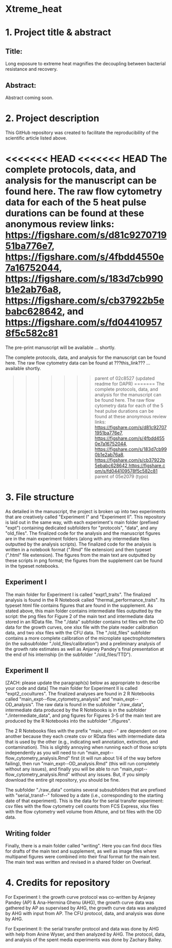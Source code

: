 # Xtreme_heat

# 1. Project title & abstract

## Title:

Long exposure to extreme heat magnifies the decoupling between bacterial resistance and recovery.

## Abstract:

Abstract coming soon.

# 2. Project description

This GitHub repository was created to facilitate the reproducibility of the scientific article listed above.

<<<<<<< HEAD
<<<<<<< HEAD
The complete protocols, data, and analysis for the manuscript can be found here. The raw flow cytometry data for each of the 5 heat pulse durations can be found at these anonymous review links: https://figshare.com/s/d81c927071951ba776e7, https://figshare.com/s/4fbdd4550e7a16752044, https://figshare.com/s/183d7cb990b1e2ab76a8, https://figshare.com/s/cb37922b5ebabc628642, and https://figshare.com/s/fd044109578f5c582c81
=======
The pre-print manuscript will be available ... shortly.

The complete protocols, data, and analysis for the manuscript can be found here. The raw flow cytometry data can be found at ???this_link??? ... available shortly.
>>>>>>> parent of 02c8527 (updated readme for DAPR)
=======
The complete protocols, data, and analysis for the manuscript can be found here. The raw flow cytometry data for each of the 5 heat pulse durations can be found at these anonymous review links: https://figshare.com/s/d81c927071951ba776e7, https://figshare.com/s/4fbdd4550e7a16752044, https://figshare.com/s/183d7cb990b1e2ab76a8, https://figshare.com/s/cb37922b5ebabc628642,https://figshare.com/s/fd044109578f5c582c81
>>>>>>> parent of 05e2079 (typo)

# 3. File structure

As detailed in the manuscript, the project is broken up into two experiments that are creatively called "Experiment I" and "Experiment II". This repository is laid out in the same way, with each experiment's main folder (prefixed "expt") containing dedicated subfolders for "protocols", "data", and any "old_files". The finalized code for the analysis and the manuscript figures are in the main experiment folders (along with any intermediate files outputted by the analysis scripts). The finalized code for the analysis is written in a notebook format (".Rmd" file extension) and then typeset (".html" file extension). The figures from the main text are outputted by these scripts in png format; the figures from the supplement can be found in the typeset notebooks.

## Experiment I

The main folder for Experiment I is called "expt1_traits". The finalized analysis is found in the R Notebook called "thermal_performance_traits". Its typeset html file contains figures that are found in the supplement. As stated above, this main folder contains intermediate files outputted by the script: the png files for Figure 2 of the main text and intermediate data stored in an RData file. The "./data" subfolder contains txt files with the OD data for the growth curves, one xlsx file with the plate reader calibration data, and two xlsx files with the CFU data. The "./old_files" subfolder contains a more complete calibration of the microplate spectrophotometers (in the subsubfolder "./old_files/calibration") and a preliminary analysis of the growth rate estimates as well as Anjaney Pandey's final presentation at the end of his internship (in the subfolder "./old_files/TTD").

## Experiment II

[ZACH: please update the paragraph(s) below as appropriate to describe your code and data]
The main folder for Experiment II is called "expt2_cocultures". The finalized analyses are found in 2 R Notebooks called "main_expt--flow_cytometry_analysis" and "main_expt--OD_analysis". The raw data is found in the subfolder "./raw_data", intermediate data produced by the R Notebooks is in the subfolder "./intermediate_data", and png figures for Figures 3-5 of the main text are produced by the R Notebooks into the subfolder "./figures".

The 2 R Notebooks files with the prefix "main_expt--" are dependent on one another because they each create csv or RData files with intermediate data that is used by the other (e.g., indicating well annotation, extinction, and contamination). This is slightly annoying when running each of those scripts independently as you will need to run "main_expt--flow_cytometry_analysis.Rmd" first (it will run about 1/4 of the way before failing), then run "main_expt--OD_analysis.Rmd" (this will run completely without any issues), and finally you will be able to run "main_expt--flow_cytometry_analysis.Rmd" without any issues. But, if you simply download the entire git repository, you should be fine.

The subfolder "./raw_data" contains several subsubfolders that are prefixed with "serial_transf--" followed by a date (i.e., corresponding to the starting date of that experiment). This is the data for the serial transfer experiment: csv files with the flow cytometry cell counts from FCS Express, xlsx files with the flow cytometry well volume from Attune, and txt files with the OD data.

## Writing folder

Finally, there is a main folder called "writing". Here you can find docx files for drafts of the main text and supplement, as well as image files where multipanel figures were combined into their final format for the main text. The main text was written and revised in a shared folder on Overleaf.

# 4. Credits for repository

For Experiment I: the growth curve protocol was co-written by Anjaney Pandey (AP) & Ana-Hermina Ghenu (AHG), the growth curve data was gathered by AP as supervised by AHG, the growth curve data was analyzed by AHG with input from AP. The CFU protocol, data, and analysis was done by AHG.

For Experiment II: the serial transfer protocol and data was done by AHG with help from Anine Wyser, and then analyzed by AHG. The protocol, data, and analysis of the spent media experiments was done by Zachary Bailey. 
